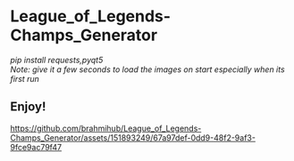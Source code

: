 # League_of_Legends-Champs_Generator <br />
*pip install requests,pyqt5*<br />
*Note: give it a few seconds to load the images on start especially when its first run*<br />
## Enjoy!<br />








https://github.com/brahmihub/League_of_Legends-Champs_Generator/assets/151893249/67a97def-0dd9-48f2-9af3-9fce9ac79f47


